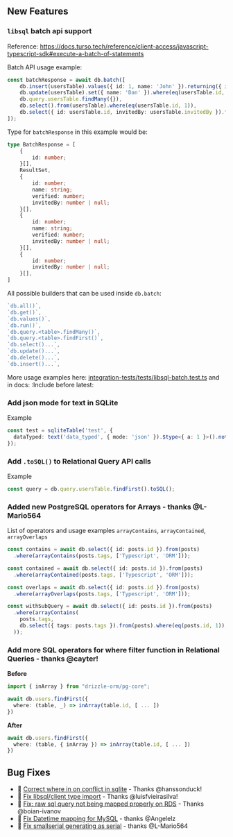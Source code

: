 ## New Features

### `libsql` batch api support

Reference: https://docs.turso.tech/reference/client-access/javascript-typescript-sdk#execute-a-batch-of-statements

Batch API usage example:

```ts
const batchResponse = await db.batch([
	db.insert(usersTable).values({ id: 1, name: 'John' }).returning({ id: usersTable.id }),
	db.update(usersTable).set({ name: 'Dan' }).where(eq(usersTable.id, 1)),
	db.query.usersTable.findMany({}),
	db.select().from(usersTable).where(eq(usersTable.id, 1)),
	db.select({ id: usersTable.id, invitedBy: usersTable.invitedBy }).from(usersTable),
]);
```
Type for `batchResponse` in this example would be:
```ts
type BatchResponse = [
	{
		id: number;
	}[],
	ResultSet,
	{
		id: number;
		name: string;
		verified: number;
		invitedBy: number | null;
	}[],
	{
		id: number;
		name: string;
		verified: number;
		invitedBy: number | null;
	}[],
	{
		id: number;
		invitedBy: number | null;
	}[],
]
```
All possible builders that can be used inside `db.batch`:
```ts
`db.all()`,
`db.get()`,
`db.values()`,
`db.run()`,
`db.query.<table>.findMany()`,
`db.query.<table>.findFirst()`,
`db.select()...`,
`db.update()...`,
`db.delete()...`,
`db.insert()...`,
```

More usage examples here: [integration-tests/tests/libsql-batch.test.ts](https://github.com/drizzle-team/drizzle-orm/pull/1161/files#diff-17253895532e520545027dd48dcdbac2d69a5a49d594974e6d55d7502f89b838R248) and in docs: :Include before latest:
### Add json mode for text in SQLite

Example

```ts
const test = sqliteTable('test', {
  dataTyped: text('data_typed', { mode: 'json' }).$type<{ a: 1 }>().notNull(),
});
```

### Add `.toSQL()` to Relational Query API calls

Example

```ts
const query = db.query.usersTable.findFirst().toSQL();
```

### Added new PostgreSQL operators for Arrays - thanks @L-Mario564

List of operators and usage examples
`arrayContains`, `arrayContained`, `arrayOverlaps`

```ts
const contains = await db.select({ id: posts.id }).from(posts)
  .where(arrayContains(posts.tags, ['Typescript', 'ORM']));

const contained = await db.select({ id: posts.id }).from(posts)
  .where(arrayContained(posts.tags, ['Typescript', 'ORM']));

const overlaps = await db.select({ id: posts.id }).from(posts)
  .where(arrayOverlaps(posts.tags, ['Typescript', 'ORM']));

const withSubQuery = await db.select({ id: posts.id }).from(posts)
  .where(arrayContains(
    posts.tags,
    db.select({ tags: posts.tags }).from(posts).where(eq(posts.id, 1)),
  ));
```

### Add more SQL operators for where filter function in Relational Queries - thanks @cayter!
**Before**
```ts
import { inArray } from "drizzle-orm/pg-core";

await db.users.findFirst({
  where: (table, _) => inArray(table.id, [ ... ])
})
```

**After**
```ts
await db.users.findFirst({
  where: (table, { inArray }) => inArray(table.id, [ ... ])
})
```

## Bug Fixes

- 🐛 [Correct where in on conflict in sqlite](https://github.com/drizzle-team/drizzle-orm/pull/1076) - Thanks @hanssonduck!
- 🐛 [Fix libsql/client type import](https://github.com/drizzle-team/drizzle-orm/pull/1122) - Thanks @luisfvieirasilva!
- 🐛 [Fix: raw sql query not being mapped properly on RDS](https://github.com/drizzle-team/drizzle-orm/pull/1071) - Thanks @boian-ivanov
- 🐛 [Fix Datetime mapping for MySQL](https://github.com/drizzle-team/drizzle-orm/pull/1082) - thanks @Angelelz
- 🐛 [Fix smallserial generating as serial](https://github.com/drizzle-team/drizzle-orm/pull/1127) - thanks @L-Mario564
